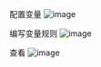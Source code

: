 配置变量
![image](https://github.com/mykubernetes/linux-install/blob/master/image/grafana6.png)

编写变量规则
![image](https://github.com/mykubernetes/linux-install/blob/master/image/grafana7.png)

查看
![image](https://github.com/mykubernetes/linux-install/blob/master/image/grafana8.png)
